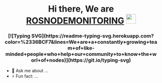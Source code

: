 <h1 align="center">Hi there, We are <a href="https://daniilshat.ru/" target="_blank">ROSNODEMONITORING</a> 
<img src="https://github.com/blackcater/blackcater/raw/main/images/Hi.gif" height="32"/></h1>
<h3 align="center">[![Typing SVG](https://readme-typing-svg.herokuapp.com?color=%2336BCF7&lines=We+are+a+constantly+growing+team+of+like-minded+people+who+help+our+community+to+know+the+worl+of+nodes)](https://git.io/typing-svg) </h3>


- 💬 Ask me about ...
- ⚡ Fun fact: ...

